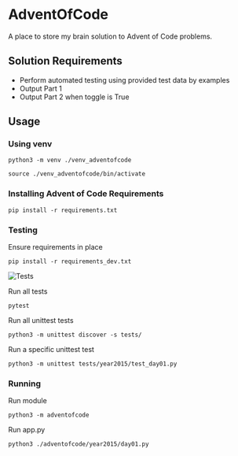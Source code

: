 # AdventOfCode

A place to store my brain solution to Advent of Code problems.

## Solution Requirements

- Perform automated testing using provided test data by examples
- Output Part 1
- Output Part 2 when toggle is True

## Usage

### Using venv

```shell
python3 -m venv ./venv_adventofcode
```

```shell
source ./venv_adventofcode/bin/activate
```

### Installing Advent of Code Requirements

```shell
pip install -r requirements.txt
```

### Testing

Ensure requirements in place

```shell
pip install -r requirements_dev.txt
```

![Tests](https://github.com/UnicodeTreason/AdventOfCode/actions/workflows/tests.yml/badge.svg)

Run all tests

```shell
pytest
```

Run all unittest tests

```shell
python3 -m unittest discover -s tests/
```

Run a specific unittest test

```shell
python3 -m unittest tests/year2015/test_day01.py
```

### Running

Run module

```shell
python3 -m adventofcode
```

Run app.py

```shell
python3 ./adventofcode/year2015/day01.py
```

